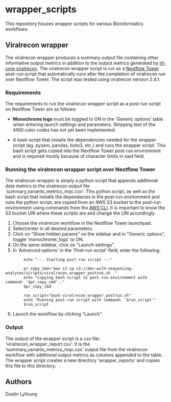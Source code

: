# wrapper_scripts
This repository houses wrapper scripts for various Bioinformatics workflows.

## Viralrecon wrapper

The viralrecon wrapper produces a summary output file containing other informative output metrics in addition to the output metrics generated by [nf-core viralrecon](https://github.com/nf-core/viralrecon). The viralrecon wrapper script is run as a [Nextflow Tower](https://tower.nf/) post-run script that automatically runs after the completion of viralrecon run over Nextflow Tower. The script was tested using viralrecon version 2.4.1.

### Requirements

The requirements to run the viralrecon wrapper script as a post-run script on Nextflow Tower are as follows:

+ **Monochrome logs** must be toggled to ON in the 'Generic options' table when entering launch settings and parameters. Stripping text of the ANSI color codes has not yet been implemented.

+ A bash script that installs the dependencies needed for the wrapper script (eg. pysam, pandas, boto3, etc.) and runs the wrapper script. This bash script gets copied into the Nextflow Tower post-run environment and is required mostly because of character limits in said field.

### Running the viralrecon wrapper script over Nextflow Tower

The viralrecon wrapper is simply a python script that appends additional data metrics to the viralrecon output file 'summary_variants_metrics_mqc.csv'. This python script, as well as the bash script that installs the dependecies in the post-run environment and runs the python script, are copied from an AWS S3 bucket to the post-run environment using commands from the [AWS CLI](https://aws.amazon.com/cli/). It is important to know the S3 bucket URI where these scripts are and change the URI accordingly.


1. Choose the viralrecon workflow in the Nextflow Tower launchpad.
2. Select/enter in all desired parameters.
3. Click on "Show hidden params" on the sidebar and in "Generic options", toggle 'monochrome_logs' to ON.
4. On the same sidebar, click on "Launch settings".
5. In 'Advanced options' in the 'Post-run script' field, enter the following:
```
        echo "--- Starting post-run script ---"

        pr_copy_cmd="aws s3 cp s3://dev-wslh-sequencing-analyses/scripts/viralrecon_wrapper_postrun.sh ."
        echo "Copying bash script to post-run environment with command: '$pr_copy_cmd'.."
        $pr_copy_cmd

        run_script="bash viralrecon_wrapper_postrun.sh"
        echo "Running post-run script with command: '$run_script'"
        $run_script
```
6. Launch the workflow by clicking "Launch".

### Output

The output of the wrapper script is a csv file: 'viralrecon_wrapper_report.csv'. It is the 'summary_variants_metrics_mqc.csv' output file from the viralrecon workflow with additional output metrics as columns appended to the table. The wrapper script creates a new directory 'wrapper_reports' and copies this file to this directory.


## Authors
Dustin Lyfoung
